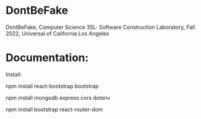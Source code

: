 # DontBeFake
DontBeFake, Computer Science 35L: Software Construction Laboratory, Fall 2022, Universal of California Los Angeles

# Documentation:
Install:

npm install react-bootstrap bootstrap

npm install mongodb express cors dotenv

npm install bootstrap react-router-dom


